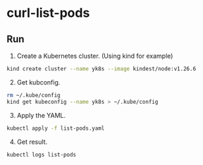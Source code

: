 # curl-list-pods

## Run

1. Create a Kubernetes cluster. (Using kind for example)

```sh
kind create cluster --name yk8s --image kindest/node:v1.26.6
```

2. Get kubconfig.

```sh
rm ~/.kube/config
kind get kubeconfig --name yk8s > ~/.kube/config
```

3. Apply the YAML.

```sh
kubectl apply -f list-pods.yaml
```

4. Get result.

```sh
kubectl logs list-pods
```



